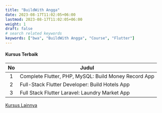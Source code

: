 ```yaml
---
title: "BuildWith Angga"
date: 2023-08-17T11:02:05+06:00
lastmod: 2023-08-17T11:02:05+06:00
weight: 1
draft: false
# search related keywords
keywords: ["bwa", "BuildWith Angga", "Course", "Flutter"]
---
```


#### Kursus Terbaik

| No  | Judul                                                |
| :-: | ---------------------------------------------------- |
|  1  | Complete Flutter, PHP, MySQL: Build Money Record App |
|  2  | Full-Stack Flutter Developer: Build Hotels App       |
|  3  | Full Stack Flutter Laravel: Laundry Market App       |

[Kursus Lainnya](https://buildwithangga.com/mentor/indra_trisna)
<br>
<br>
